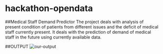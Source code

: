 # hackathon-opendata
##Medical Staff Demand Predictor
The project deals with analysis of present condition of patients from different issues and the deficit of medical staff currently present. It deals with the prediction of demand of medical staff in the future using currently available data.




##OUTPUT
![our-output](http://i.imgur.com/QTaLg9g.jpg)
